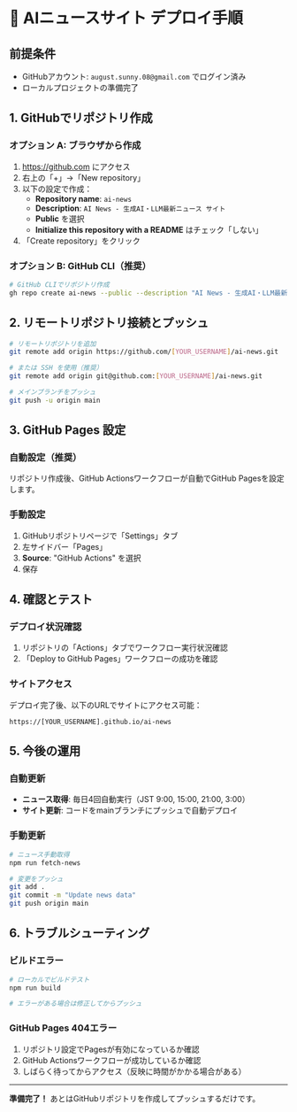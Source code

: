 # 🚀 AIニュースサイト デプロイ手順

## 前提条件
- GitHubアカウント: `august.sunny.08@gmail.com` でログイン済み
- ローカルプロジェクトの準備完了

## 1. GitHubでリポジトリ作成

### オプション A: ブラウザから作成
1. https://github.com にアクセス
2. 右上の「+」→「New repository」
3. 以下の設定で作成：
   - **Repository name**: `ai-news`
   - **Description**: `AI News - 生成AI・LLM最新ニュース サイト`
   - **Public** を選択
   - **Initialize this repository with a README** はチェック「しない」
4. 「Create repository」をクリック

### オプション B: GitHub CLI（推奨）
```bash
# GitHub CLIでリポジトリ作成
gh repo create ai-news --public --description "AI News - 生成AI・LLM最新ニュース サイト"
```

## 2. リモートリポジトリ接続とプッシュ

```bash
# リモートリポジトリを追加
git remote add origin https://github.com/[YOUR_USERNAME]/ai-news.git

# または SSH を使用（推奨）
git remote add origin git@github.com:[YOUR_USERNAME]/ai-news.git

# メインブランチをプッシュ
git push -u origin main
```

## 3. GitHub Pages 設定

### 自動設定（推奨）
リポジトリ作成後、GitHub Actionsワークフローが自動でGitHub Pagesを設定します。

### 手動設定
1. GitHubリポジトリページで「Settings」タブ
2. 左サイドバー「Pages」
3. **Source**: "GitHub Actions" を選択
4. 保存

## 4. 確認とテスト

### デプロイ状況確認
1. リポジトリの「Actions」タブでワークフロー実行状況確認
2. 「Deploy to GitHub Pages」ワークフローの成功を確認

### サイトアクセス
デプロイ完了後、以下のURLでサイトにアクセス可能：
```
https://[YOUR_USERNAME].github.io/ai-news
```

## 5. 今後の運用

### 自動更新
- **ニュース取得**: 毎日4回自動実行（JST 9:00, 15:00, 21:00, 3:00）
- **サイト更新**: コードをmainブランチにプッシュで自動デプロイ

### 手動更新
```bash
# ニュース手動取得
npm run fetch-news

# 変更をプッシュ
git add .
git commit -m "Update news data"
git push origin main
```

## 6. トラブルシューティング

### ビルドエラー
```bash
# ローカルでビルドテスト
npm run build

# エラーがある場合は修正してからプッシュ
```

### GitHub Pages 404エラー
1. リポジトリ設定でPagesが有効になっているか確認
2. GitHub Actionsワークフローが成功しているか確認
3. しばらく待ってからアクセス（反映に時間がかかる場合がある）

---

**準備完了！** あとはGitHubリポジトリを作成してプッシュするだけです。